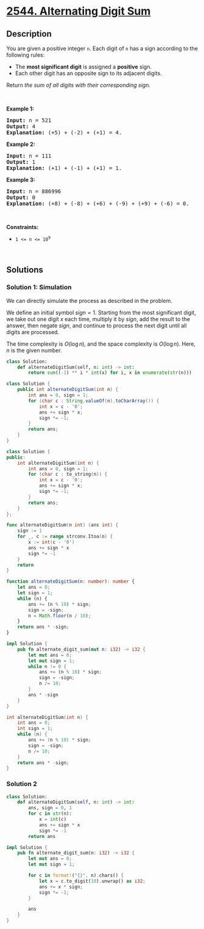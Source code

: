 # [2544. Alternating Digit Sum](https://leetcode.com/problems/alternating-digit-sum)


## Description

<p>You are given a positive integer <code>n</code>. Each digit of <code>n</code> has a sign according to the following rules:</p>

<ul>
	<li>The <strong>most significant digit</strong> is assigned a <strong>positive</strong> sign.</li>
	<li>Each other digit has an opposite sign to its adjacent digits.</li>
</ul>

<p>Return <em>the sum of all digits with their corresponding sign</em>.</p>

<p>&nbsp;</p>
<p><strong class="example">Example 1:</strong></p>

<pre>
<strong>Input:</strong> n = 521
<strong>Output:</strong> 4
<strong>Explanation:</strong> (+5) + (-2) + (+1) = 4.
</pre>

<p><strong class="example">Example 2:</strong></p>

<pre>
<strong>Input:</strong> n = 111
<strong>Output:</strong> 1
<strong>Explanation:</strong> (+1) + (-1) + (+1) = 1.
</pre>

<p><strong class="example">Example 3:</strong></p>

<pre>
<strong>Input:</strong> n = 886996
<strong>Output:</strong> 0
<strong>Explanation:</strong> (+8) + (-8) + (+6) + (-9) + (+9) + (-6) = 0.
</pre>

<p>&nbsp;</p>
<p><strong>Constraints:</strong></p>

<ul>
	<li><code>1 &lt;= n &lt;= 10<sup>9</sup></code></li>
</ul>

<p>&nbsp;</p>
<style type="text/css">.spoilerbutton {display:block; border:dashed; padding: 0px 0px; margin:10px 0px; font-size:150%; font-weight: bold; color:#000000; background-color:cyan; outline:0; 
}
.spoiler {overflow:hidden;}
.spoiler > div {-webkit-transition: all 0s ease;-moz-transition: margin 0s ease;-o-transition: all 0s ease;transition: margin 0s ease;}
.spoilerbutton[value="Show Message"] + .spoiler > div {margin-top:-500%;}
.spoilerbutton[value="Hide Message"] + .spoiler {padding:5px;}
</style>

## Solutions

### Solution 1: Simulation

We can directly simulate the process as described in the problem.

We define an initial symbol $sign=1$. Starting from the most significant digit, we take out one digit $x$ each time, multiply it by $sign$, add the result to the answer, then negate $sign$, and continue to process the next digit until all digits are processed.

The time complexity is $O(\log n)$, and the space complexity is $O(\log n)$. Here, $n$ is the given number.

<!-- tabs:start -->

```python
class Solution:
    def alternateDigitSum(self, n: int) -> int:
        return sum((-1) ** i * int(x) for i, x in enumerate(str(n)))
```

```java
class Solution {
    public int alternateDigitSum(int n) {
        int ans = 0, sign = 1;
        for (char c : String.valueOf(n).toCharArray()) {
            int x = c - '0';
            ans += sign * x;
            sign *= -1;
        }
        return ans;
    }
}
```

```cpp
class Solution {
public:
    int alternateDigitSum(int n) {
        int ans = 0, sign = 1;
        for (char c : to_string(n)) {
            int x = c - '0';
            ans += sign * x;
            sign *= -1;
        }
        return ans;
    }
};
```

```go
func alternateDigitSum(n int) (ans int) {
	sign := 1
	for _, c := range strconv.Itoa(n) {
		x := int(c - '0')
		ans += sign * x
		sign *= -1
	}
	return
}
```

```ts
function alternateDigitSum(n: number): number {
    let ans = 0;
    let sign = 1;
    while (n) {
        ans += (n % 10) * sign;
        sign = -sign;
        n = Math.floor(n / 10);
    }
    return ans * -sign;
}
```

```rust
impl Solution {
    pub fn alternate_digit_sum(mut n: i32) -> i32 {
        let mut ans = 0;
        let mut sign = 1;
        while n != 0 {
            ans += (n % 10) * sign;
            sign = -sign;
            n /= 10;
        }
        ans * -sign
    }
}
```

```c
int alternateDigitSum(int n) {
    int ans = 0;
    int sign = 1;
    while (n) {
        ans += (n % 10) * sign;
        sign = -sign;
        n /= 10;
    }
    return ans * -sign;
}
```

<!-- tabs:end -->

### Solution 2

<!-- tabs:start -->

```python
class Solution:
    def alternateDigitSum(self, n: int) -> int:
        ans, sign = 0, 1
        for c in str(n):
            x = int(c)
            ans += sign * x
            sign *= -1
        return ans
```

```rust
impl Solution {
    pub fn alternate_digit_sum(n: i32) -> i32 {
        let mut ans = 0;
        let mut sign = 1;

        for c in format!("{}", n).chars() {
            let x = c.to_digit(10).unwrap() as i32;
            ans += x * sign;
            sign *= -1;
        }

        ans
    }
}
```

<!-- tabs:end -->

<!-- end -->
